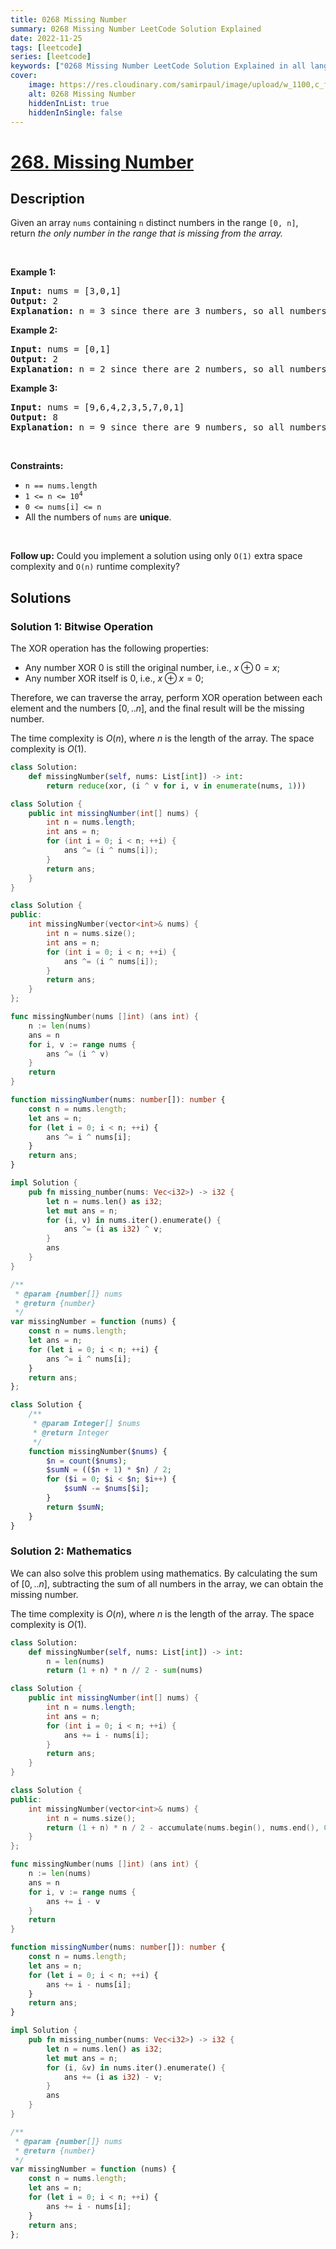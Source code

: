 ```yaml
---
title: 0268 Missing Number
summary: 0268 Missing Number LeetCode Solution Explained
date: 2022-11-25
tags: [leetcode]
series: [leetcode]
keywords: ["0268 Missing Number LeetCode Solution Explained in all languages", "0268 Missing Number", "LeetCode", "leetcode solution in Python3 C++ Java Go PHP Ruby Swift TypeScript Rust C# JavaScript C", "GeeksforGeeks", "InterviewBit", "Coding Ninjas", "HackerRank", "HackerEarth", "CodeChef", "TopCoder", "AlgoExpert", "freeCodeCamp", "Codeforces", "GitHub", "AtCoder", "Samir Paul"]
cover:
    image: https://res.cloudinary.com/samirpaul/image/upload/w_1100,c_fit,co_rgb:FFFFFF,l_text:Arial_75_bold:0268 Missing Number - Solution Explained/problem-solving.webp
    alt: 0268 Missing Number
    hiddenInList: true
    hiddenInSingle: false
---
```



# [268. Missing Number](https://leetcode.com/problems/missing-number)


## Description

<p>Given an array <code>nums</code> containing <code>n</code> distinct numbers in the range <code>[0, n]</code>, return <em>the only number in the range that is missing from the array.</em></p>

<p>&nbsp;</p>
<p><strong class="example">Example 1:</strong></p>

<pre>
<strong>Input:</strong> nums = [3,0,1]
<strong>Output:</strong> 2
<strong>Explanation:</strong> n = 3 since there are 3 numbers, so all numbers are in the range [0,3]. 2 is the missing number in the range since it does not appear in nums.
</pre>

<p><strong class="example">Example 2:</strong></p>

<pre>
<strong>Input:</strong> nums = [0,1]
<strong>Output:</strong> 2
<strong>Explanation:</strong> n = 2 since there are 2 numbers, so all numbers are in the range [0,2]. 2 is the missing number in the range since it does not appear in nums.
</pre>

<p><strong class="example">Example 3:</strong></p>

<pre>
<strong>Input:</strong> nums = [9,6,4,2,3,5,7,0,1]
<strong>Output:</strong> 8
<strong>Explanation:</strong> n = 9 since there are 9 numbers, so all numbers are in the range [0,9]. 8 is the missing number in the range since it does not appear in nums.
</pre>

<p>&nbsp;</p>
<p><strong>Constraints:</strong></p>

<ul>
	<li><code>n == nums.length</code></li>
	<li><code>1 &lt;= n &lt;= 10<sup>4</sup></code></li>
	<li><code>0 &lt;= nums[i] &lt;= n</code></li>
	<li>All the numbers of <code>nums</code> are <strong>unique</strong>.</li>
</ul>

<p>&nbsp;</p>
<p><strong>Follow up:</strong> Could you implement a solution using only <code>O(1)</code> extra space complexity and <code>O(n)</code> runtime complexity?</p>

## Solutions

### Solution 1: Bitwise Operation

The XOR operation has the following properties:

-   Any number XOR 0 is still the original number, i.e., $x \oplus 0 = x$;
-   Any number XOR itself is 0, i.e., $x \oplus x = 0$;

Therefore, we can traverse the array, perform XOR operation between each element and the numbers $[0,..n]$, and the final result will be the missing number.

The time complexity is $O(n)$, where $n$ is the length of the array. The space complexity is $O(1)$.

<!-- tabs:start -->

```python
class Solution:
    def missingNumber(self, nums: List[int]) -> int:
        return reduce(xor, (i ^ v for i, v in enumerate(nums, 1)))
```

```java
class Solution {
    public int missingNumber(int[] nums) {
        int n = nums.length;
        int ans = n;
        for (int i = 0; i < n; ++i) {
            ans ^= (i ^ nums[i]);
        }
        return ans;
    }
}
```

```cpp
class Solution {
public:
    int missingNumber(vector<int>& nums) {
        int n = nums.size();
        int ans = n;
        for (int i = 0; i < n; ++i) {
            ans ^= (i ^ nums[i]);
        }
        return ans;
    }
};
```

```go
func missingNumber(nums []int) (ans int) {
	n := len(nums)
	ans = n
	for i, v := range nums {
		ans ^= (i ^ v)
	}
	return
}
```

```ts
function missingNumber(nums: number[]): number {
    const n = nums.length;
    let ans = n;
    for (let i = 0; i < n; ++i) {
        ans ^= i ^ nums[i];
    }
    return ans;
}
```

```rust
impl Solution {
    pub fn missing_number(nums: Vec<i32>) -> i32 {
        let n = nums.len() as i32;
        let mut ans = n;
        for (i, v) in nums.iter().enumerate() {
            ans ^= (i as i32) ^ v;
        }
        ans
    }
}
```

```js
/**
 * @param {number[]} nums
 * @return {number}
 */
var missingNumber = function (nums) {
    const n = nums.length;
    let ans = n;
    for (let i = 0; i < n; ++i) {
        ans ^= i ^ nums[i];
    }
    return ans;
};
```

```php
class Solution {
    /**
     * @param Integer[] $nums
     * @return Integer
     */
    function missingNumber($nums) {
        $n = count($nums);
        $sumN = (($n + 1) * $n) / 2;
        for ($i = 0; $i < $n; $i++) {
            $sumN -= $nums[$i];
        }
        return $sumN;
    }
}
```

<!-- tabs:end -->

### Solution 2: Mathematics

We can also solve this problem using mathematics. By calculating the sum of $[0,..n]$, subtracting the sum of all numbers in the array, we can obtain the missing number.

The time complexity is $O(n)$, where $n$ is the length of the array. The space complexity is $O(1)$.

<!-- tabs:start -->

```python
class Solution:
    def missingNumber(self, nums: List[int]) -> int:
        n = len(nums)
        return (1 + n) * n // 2 - sum(nums)
```

```java
class Solution {
    public int missingNumber(int[] nums) {
        int n = nums.length;
        int ans = n;
        for (int i = 0; i < n; ++i) {
            ans += i - nums[i];
        }
        return ans;
    }
}
```

```cpp
class Solution {
public:
    int missingNumber(vector<int>& nums) {
        int n = nums.size();
        return (1 + n) * n / 2 - accumulate(nums.begin(), nums.end(), 0);
    }
};
```

```go
func missingNumber(nums []int) (ans int) {
	n := len(nums)
	ans = n
	for i, v := range nums {
		ans += i - v
	}
	return
}
```

```ts
function missingNumber(nums: number[]): number {
    const n = nums.length;
    let ans = n;
    for (let i = 0; i < n; ++i) {
        ans += i - nums[i];
    }
    return ans;
}
```

```rust
impl Solution {
    pub fn missing_number(nums: Vec<i32>) -> i32 {
        let n = nums.len() as i32;
        let mut ans = n;
        for (i, &v) in nums.iter().enumerate() {
            ans += (i as i32) - v;
        }
        ans
    }
}
```

```js
/**
 * @param {number[]} nums
 * @return {number}
 */
var missingNumber = function (nums) {
    const n = nums.length;
    let ans = n;
    for (let i = 0; i < n; ++i) {
        ans += i - nums[i];
    }
    return ans;
};
```

<!-- tabs:end -->

<!-- end -->
